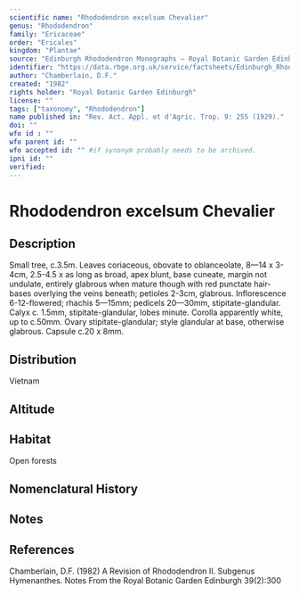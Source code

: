```yaml
---
scientific name: "Rhododendron excelsum Chevalier"
genus: "Rhododendron"
family: "Ericaceae"
order: "Ericales"
kingdom: "Plantae"
source: "Edinburgh Rhododendron Monographs – Royal Botanic Garden Edinburgh"
identifier: "https://data.rbge.org.uk/service/factsheets/Edinburgh_Rhododendron_Monographs.xhtml"
author: "Chamberlain, D.F."
created: "1982"
rights holder: "Royal Botanic Garden Edinburgh"
license: ""
tags: ["taxonomy", "Rhododendron"]
name published in: "Rev. Act. Appl. et d'Agric. Trop. 9: 255 (1929)."
doi: ""
wfo id : ""
wfo parent id: ""
wfo accepted id: "" #if synonym probably needs to be archived.                      
ipni id: ""
verified:
---
```


                       

# Rhododendron excelsum Chevalier

## Description
Small tree, c.3.5m. Leaves coriaceous, obovate to oblanceolate, 8—14 x 3-4cm, 2.5-4.5 x as long as broad, apex blunt, base cuneate, margin not undulate, entirely glabrous when mature though with red punctate hair-bases overlying the veins beneath; petioles 2-3cm, glabrous. Inflorescence 6-12-flowered; rhachis 5—15mm; pedicels 20—30mm, stipitate-glandular. Calyx c. 1.5mm, stipitate-glandular, lobes minute. Corolla apparently white, up to c.50mm. Ovary stipitate-glandular; style glandular at base, otherwise glabrous. Capsule c.20 x 8mm.

## Distribution
Vietnam

## Altitude


## Habitat
Open forests

## Nomenclatural History

                       
## Notes


## References

Chamberlain, D.F. (1982) A Revision of Rhododendron II. Subgenus Hymenanthes. Notes From the Royal Botanic Garden Edinburgh 39(2):300
